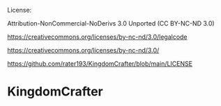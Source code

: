 License:

Attribution-NonCommercial-NoDerivs 3.0 Unported (CC BY-NC-ND 3.0)

https://creativecommons.org/licenses/by-nc-nd/3.0/legalcode

https://creativecommons.org/licenses/by-nc-nd/3.0/

https://github.com/rater193/KingdomCrafter/blob/main/LICENSE

# KingdomCrafter
